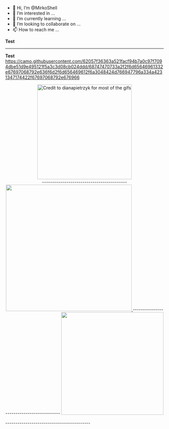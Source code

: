 - 👋 Hi, I’m @MirkoShell
- 👀 I’m interested in ...
- 🌱 I’m currently learning ...
- 💞️ I’m looking to collaborate on ...
- 📫 How to reach me ...

<!---
MirkoShell/MirkoShell is a ✨ special ✨ repository because its `README.md` (this file) appears on your GitHub profile.
You can click the Preview link to take a look at your changes.
--->
**Test**


------------------------------------------

**Test**
https://camo.githubusercontent.com/62057f36363a521facf94b7a0c97f7094dbe51d9e495121f5a3c3d08cb024ddd/68747470733a2f2f6d65646961332e67697068792e636f6d2f6d656469612f6a3048424d766947796a334a4231347174422f67697068792e676966

<p align="center" dir="auto">
<a href="https://federlechner.com" rel="nofollow">
<img src="https://media3.giphy.com/media/j0HBMviGyj3JB14qtB/giphy.gif" width="300" title="Credit to dianapietrzyk for most of the gifs" data-animated-image="" data-canonical-src="https://federlechner.com/wp-content/uploads/2022/09/Pi-dockerps2.jpg" style="max-width: 100%;"> <br>
</a>
------------------------------------------
<a target="_blank" rel="noopener noreferrer nofollow" href="https://camo.githubusercontent.com/84dd01b08ad6f9b8a9f03872754909b0fb9deaa22ea2ddc9215872f1c75be6a4/68747470733a2f2f6769746875622d726561646d652d73746174732e76657263656c2e6170702f6170693f757365726e616d653d476964656f6e576f6c66652673686f775f69636f6e733d7472756526686964655f626f726465723d7472756526636f756e745f707269766174653d74727565267468656d653d746f6b796f6e6967687426696e636c7564655f616c6c5f636f6d6d6974733d74727565">
<img src="https://camo.githubusercontent.com/84dd01b08ad6f9b8a9f03872754909b0fb9deaa22ea2ddc9215872f1c75be6a4/68747470733a2f2f6769746875622d726561646d652d73746174732e76657263656c2e6170702f6170693f757365726e616d653d476964656f6e576f6c66652673686f775f69636f6e733d7472756526686964655f626f726465723d7472756526636f756e745f707269766174653d74727565267468656d653d746f6b796f6e6967687426696e636c7564655f616c6c5f636f6d6d6974733d74727565" width="400" data-canonical-src="https://github-readme-stats.vercel.app/api?username=MirkoShell&amp;show_icons=true&amp;hide_border=true&amp;count_private=true&amp;theme=tokyonight&amp;include_all_commits=true" style="max-width: 100%;">
</a>
------------------------------------------
<a target="_blank" rel="noopener noreferrer nofollow" href="https://camo.githubusercontent.com/33e196d6abd5cd5afaac5ed55ffc7bf0eb07863cee771c7c1123a1d7e1449c4c/68747470733a2f2f6769746875622d726561646d652d73746174732e76657263656c2e6170702f6170692f746f702d6c616e67732f3f757365726e616d653d476964656f6e576f6c6665266c61796f75743d636f6d70616374267468656d653d746f6b796f6e6967687426686964655f626f726465723d74727565">
<img src="https://camo.githubusercontent.com/33e196d6abd5cd5afaac5ed55ffc7bf0eb07863cee771c7c1123a1d7e1449c4c/68747470733a2f2f6769746875622d726561646d652d73746174732e76657263656c2e6170702f6170692f746f702d6c616e67732f3f757365726e616d653d476964656f6e576f6c6665266c61796f75743d636f6d70616374267468656d653d746f6b796f6e6967687426686964655f626f726465723d74727565" width="325" data-canonical-src="https://github-readme-stats.vercel.app/api/top-langs/?username=MirkoShell&amp;layout=compact&amp;theme=tokyonight&amp;hide_border=true" style="max-width: 100%;">
</a> 
<br>
</p>
------------------------------------------
